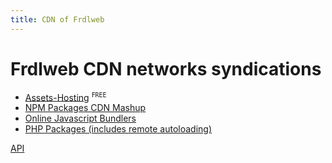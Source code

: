 ```yaml
---
title: CDN of Frdlweb
---
```


# Frdlweb CDN networks syndications

+ [Assets-Hosting](asset-blob) <sup class="badge badge-success">`FREE`</sup>
+ [NPM Packages CDN Mashup](npm)
+ [Online Javascript Bundlers](webpack)
+ [PHP Packages (includes remote autoloading)](php)



[API](https://apps.api.frdl.de/)
